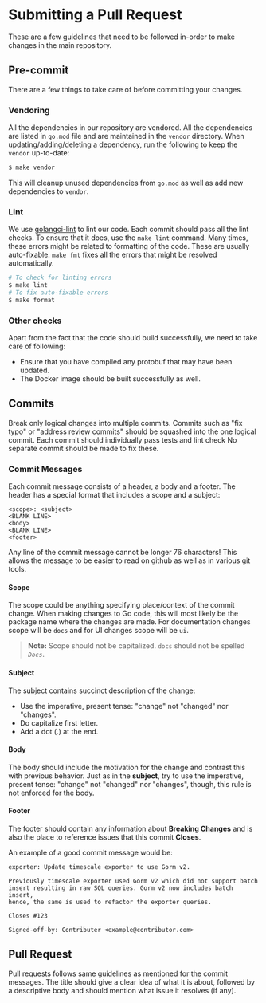 # Submitting a Pull Request

These are a few guidelines that need to be followed in-order to make
changes in the main repository.

## Pre-commit

There are a few things to take care of before committing your changes.

### Vendoring

All the dependencies in our repository are vendored. All the dependencies
are listed in `go.mod` file and are maintained in the `vendor` directory.
When updating/adding/deleting a dependency, run the following to keep the
`vendor` up-to-date:

```sh
$ make vendor
```

This will cleanup unused dependencies from `go.mod` as well as add new
dependencies to `vendor`.

### Lint

We use [golangci-lint](https://golangci-lint.run/) to lint our code. Each
commit should pass all the lint checks. To ensure that it does, use the
`make lint` command. Many times, these errors might be related to
formatting of the code. These are usually auto-fixable. `make fmt` fixes
all the errors that might be resolved automatically.

```sh
# To check for linting errors
$ make lint
# To fix auto-fixable errors
$ make format
```

### Other checks

Apart from the fact that the code should build successfully, we need to
take care of following:

- Ensure that you have compiled any protobuf that may have been updated.
- The Docker image should be built successfully as well.

## Commits

Break only logical changes into multiple commits. Commits such as "fix 
typo" or "address review commits" should be squashed into the one
logical commit. Each commit should individually pass tests and lint check
No separate commit should be made to fix these.

### Commit Messages

Each commit message consists of a header, a body and a footer. The header
has a special format that includes a scope and a subject:

```
<scope>: <subject>
<BLANK LINE>
<body>
<BLANK LINE>
<footer>
```

Any line of the commit message cannot be longer 76 characters! This allows
the message to be easier to read on github as well as in various git tools.

#### Scope

The scope could be anything specifying place/context of the commit change.
When making changes to Go code, this will most likely be the package name
where the changes are made. For documentation changes scope will be `docs`
and for UI changes scope will be `ui`.

> **Note:** Scope should not be capitalized. `docs` should not be spelled
> _`Docs`_.

#### Subject

The subject contains succinct description of the change:

- Use the imperative, present tense: "change" not "changed" nor "changes".
- Do capitalize first letter.
- Add a dot (.) at the end.

#### Body

The body should include the motivation for the change and contrast this with
previous behavior. Just as in the **subject**, try to use the imperative,
present tense: "change" not "changed" nor "changes", though, this rule is
not enforced for the body.

#### Footer

The footer should contain any information about **Breaking Changes** and is
also the place to reference issues that this commit **Closes**.

An example of a good commit message would be:

```
exporter: Update timescale exporter to use Gorm v2.

Previously timescale exporter used Gorm v2 which did not support batch
insert resulting in raw SQL queries. Gorm v2 now includes batch insert,
hence, the same is used to refactor the exporter queries.

Closes #123

Signed-off-by: Contributer <example@contributor.com>
```

## Pull Request

Pull requests follows same guidelines as mentioned for the commit messages.
The title should give a clear idea of what it is about, followed by a
descriptive body and should mention what issue it resolves (if any).
